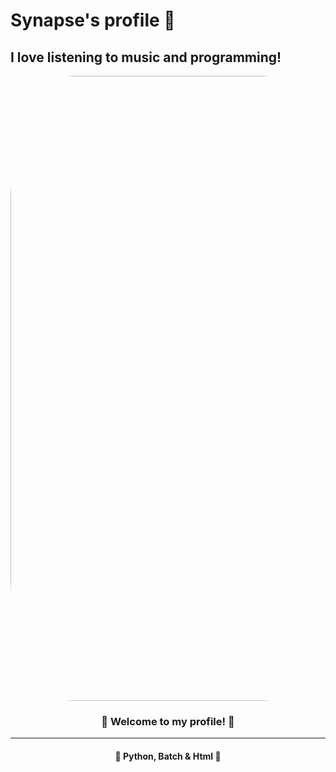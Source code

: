 # Synapse's profile 💮
## I love listening to music and programming!


<div align="middle" alt="card">
  <img style="border-radius:20%" src="https://cdn.discordapp.com/attachments/925930095368085514/938566538968064020/template_16.png" alt="logo" width="1000px"> 
  <h3> 🍥 Welcome to my profile! 🍥 </h3>
  <hr>
  <h4> 🔮 Python, Batch & Html 🔮</h4>
</div>
